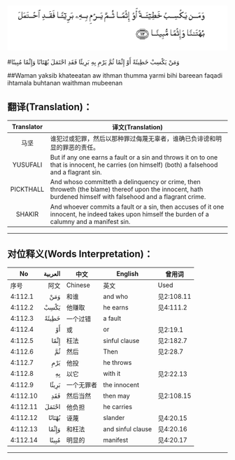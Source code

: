 ![004:112](images/004_112.gif)

#وَمَنْ يَكْسِبْ خَطِيئَةً أَوْ إِثْمًا ثُمَّ يَرْمِ بِهِ بَرِيئًا فَقَدِ احْتَمَلَ بُهْتَانًا وَإِثْمًا مُبِينًا 

##Waman yaksib khateeatan aw ithman thumma yarmi bihi bareean faqadi ihtamala buhtanan waithman mubeenan 

## 翻译(Translation)：

| Translator | 译文(Translation)                                            |
| :--------: | ------------------------------------------------------------ |
|    马坚    | 谁犯过或犯罪，然后以那种罪过侮蔑无辜者，谁确已负诽谤和明显的罪恶的责任。 |
|  YUSUFALI  | But if any one earns a fault or a sin and throws it on to one that is innocent, he carries (on himself) (both) a falsehood and a flagrant sin. |
| PICKTHALL  | And whoso committeth a delinquency or crime, then throweth (the blame) thereof upon the innocent, hath burdened himself with falsehood and a flagrant crime. |
|   SHAKIR   | And whoever commits a fault or a sin, then accuses of it one innocent, he indeed takes upon himself the burden of a calumny and a manifest sin. |

---

## 对位释义(Words Interpretation)：

| No   | العربية | 中文    | English | 曾用词 |
| ---- | ------: | ------- | ------- | ------ |
| 序号 |    阿文 | Chinese | 英文    | Used   |
| 4:112.1  | وَمَنْ    | 和谁       | and who           | 见2:108.11 |
| 4:112.2  | يَكْسِبْ   | 他赚取     | he earns          | 见4:111.2  |
| 4:112.3  | خَطِيئَةً  | 一个过错   | a fault           |            |
| 4:112.4  | أَوْ     | 或         | or                | 见2:19.1   |
| 4:112.5  | إِثْمًا   | 枉法       | sinful clause     | 见2:182.7  |
| 4:112.6  | ثُمَّ     | 然后       | Then              | 见2:28.7   |
| 4:112.7  | يَرْمِ    | 他投       | he throws         |            |
| 4:112.8  | بِهِ     | 以它       | with it           | 见2:22.13  |
| 4:112.9  | بَرِيئًا  | 一个无罪者 | the innocent      |            |
| 4:112.10 | فَقَدِ    | 然后当然   | then may          | 见2:108.15 |
| 4:112.11 | احْتَمَلَ  | 他负担     | he carries        |            |
| 4:112.12 | بُهْتَانًا | 诬蔑       | slander           | 见4:20.15  |
| 4:112.13 | وَإِثْمًا  | 和枉法     | and sinful clause | 见4:20.16  |
| 4:112.14 | مُبِينًا  | 明显的     | manifest          | 见4:20.17  |

---

